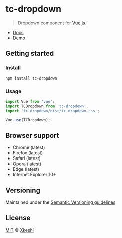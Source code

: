 # tc-dropdown

> Dropdown component for [Vue.js](https://vuejs.org/).

- [Docs](docs/index.md)
- [Demo](https://xkeshi.github.io/eks/#/components/dropdown)

## Getting started

### Install

```shell
npm install tc-dropdown
```

### Usage

```js
import Vue from 'vue';
import TCDropdown from 'tc-dropdown';
import 'tc-dropdown/dist/tc-dropdown.css';

Vue.use(TCDropdown);
```

## Browser support

- Chrome (latest)
- Firefox (latest)
- Safari (latest)
- Opera (latest)
- Edge (latest)
- Internet Explorer 10+

## Versioning

Maintained under the [Semantic Versioning guidelines](http://semver.org).

## License

[MIT](http://opensource.org/licenses/MIT) © [Xkeshi](http://xkeshi.com)

